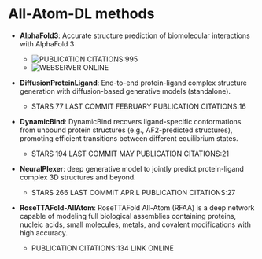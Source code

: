 
# All-Atom-DL methods

- **AlphaFold3**: Accurate structure prediction of biomolecular interactions with AlphaFold 3
  - ![PUBLICATION](https://example.com/publication) CITATIONS:995
  - ![WEBSERVER](https://example.com/webservice) ONLINE

- **DiffusionProteinLigand**: End-to-end protein-ligand complex structure generation with diffusion-based generative models (standalone).
  - STARS 77 LAST COMMIT FEBRUARY PUBLICATION CITATIONS:16

- **DynamicBind**: DynamicBind recovers ligand-specific conformations from unbound protein structures (e.g., AF2-predicted structures), promoting efficient transitions between different equilibrium states.
  - STARS 194 LAST COMMIT MAY PUBLICATION CITATIONS:21

- **NeuralPlexer**: deep generative model to jointly predict protein-ligand complex 3D structures and beyond.
  - STARS 266 LAST COMMIT APRIL PUBLICATION CITATIONS:27

- **RoseTTAFold-AllAtom**: RoseTTAFold All-Atom (RFAA) is a deep network capable of modeling full biological assemblies containing proteins, nucleic acids, small molecules, metals, and covalent modifications with high accuracy.
  - PUBLICATION CITATIONS:134 LINK ONLINE
